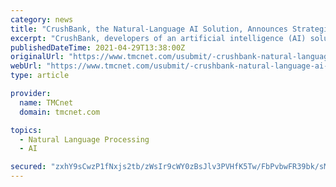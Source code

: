 ```yaml
---
category: news
title: "CrushBank, the Natural-Language AI Solution, Announces Strategic Development with CompTIA on Innovative IT Assessments and Training"
excerpt: "CrushBank, developers of an artificial intelligence (AI) solution that leverages the power of IBM Watson and Natural Language Processing to provide answers used in IT support, today announced a strategic development initiative with CompTIA,"
publishedDateTime: 2021-04-29T13:38:00Z
originalUrl: "https://www.tmcnet.com/usubmit/-crushbank-natural-language-ai-solution-announces-strategic-development-/2021/04/29/9357994.htm"
webUrl: "https://www.tmcnet.com/usubmit/-crushbank-natural-language-ai-solution-announces-strategic-development-/2021/04/29/9357994.htm"
type: article

provider:
  name: TMCnet
  domain: tmcnet.com

topics:
  - Natural Language Processing
  - AI

secured: "zxhY9sCwzP1fNxjs2tb/zWsIr9cWY0zBsJlv3PVHfK5Tw/FbPvbwFR39bk/sMCrCqYSusx1RnmG4Qy5Ir2xbwyb4IVCw0v6OlohlcQ232IRWOJjBsJYMi3GFNrroZ+yFkRd9Alwm+xsIsjbZG+ltPP7Y41FnJ31EZVvJIitk+JuI1/tafx4UM/ycsuUF4O5GpOpfNDEBgcAtBBrrnai/TuNfu2CVzFE8pjLZRTqrd5v/Gi2XNtRqKs7v79Ve2wdV9WMkiwX5ZRX+6yG/PUEtTxL4LpnGit6lBxLMZp6Dfroy5IlRG4MyzQnFSYJb5U1ZIwefvwVz/c4E9EXeI2RX0MDRd90fXwRk+kFGvGeiiio=;BpxmxHe7zRoDVXLD/g9iMA=="
---
```


